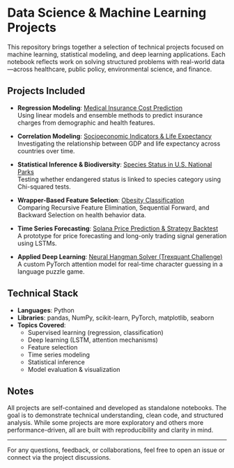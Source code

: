 # Data Science & Machine Learning Projects

This repository brings together a selection of technical projects focused on machine learning, statistical modeling, and deep learning applications. Each notebook reflects work on solving structured problems with real-world data—across healthcare, public policy, environmental science, and finance.

## Projects Included
- **Regression Modeling**: [Medical Insurance Cost Prediction](Predicting_Medical_Insurance_Costs_with_Regression_Modeling.ipynb)  
  Using linear models and ensemble methods to predict insurance charges from demographic and health features.

- **Correlation Modeling**: [Socioeconomic Indicators & Life Expectancy](Exploratory_Data_Analysis_and_Correlation_Modeling_on_Socioeconomic_Indicators.ipynb)  
  Investigating the relationship between GDP and life expectancy across countries over time.

- **Statistical Inference & Biodiversity**: [Species Status in U.S. National Parks](Exploratory_Data_Analysis_Statistical_Inference_&_Clustering_of_National_Park_Biodiversity.ipynb)  
  Testing whether endangered status is linked to species category using Chi-squared tests.

- **Wrapper-Based Feature Selection**: [Obesity Classification](Feature_Selection_for_Obesity_Prediction_Comparing_Wrapper_Methods.ipynb)  
  Comparing Recursive Feature Elimination, Sequential Forward, and Backward Selection on health behavior data.

- **Time Series Forecasting**: [Solana Price Prediction & Strategy Backtest](Time_Series_Forecasting_and_Trading_Signal_Generation_with_Bidirectional_LSTM_on_Solana.ipynb)  
  A prototype for price forecasting and long-only trading signal generation using LSTMs.

- **Applied Deep Learning**: [Neural Hangman Solver (Trexquant Challenge)](Neural_Hangman_Solver_with_Attention_Trexquant_Challenge.ipynb)  
  A custom PyTorch attention model for real-time character guessing in a language puzzle game.

## Technical Stack
- **Languages**: Python
- **Libraries**: pandas, NumPy, scikit-learn, PyTorch, matplotlib, seaborn
- **Topics Covered**:
  - Supervised learning (regression, classification)
  - Deep learning (LSTM, attention mechanisms)
  - Feature selection
  - Time series modeling
  - Statistical inference
  - Model evaluation & visualization

## Notes
All projects are self-contained and developed as standalone notebooks. The goal is to demonstrate technical understanding, clean code, and structured analysis. While some projects are more exploratory and others more performance-driven, all are built with reproducibility and clarity in mind.

---

For any questions, feedback, or collaborations, feel free to open an issue or connect via the project discussions.
